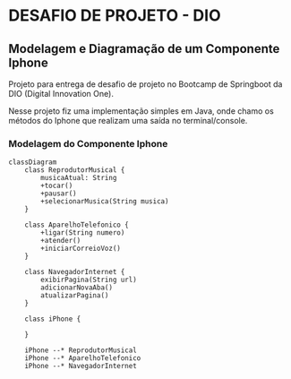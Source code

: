 # DESAFIO DE PROJETO - DIO
## Modelagem e Diagramação de um Componente Iphone

Projeto para entrega de desafio de projeto no Bootcamp de Springboot da DIO (Digital Innovation One).

Nesse projeto fiz uma implementação simples em Java, onde chamo os métodos do Iphone que realizam uma saída no terminal/console.

### Modelagem do Componente Iphone

```mermaid
classDiagram
    class ReprodutorMusical {
        musicaAtual: String
        +tocar()
        +pausar()
        +selecionarMusica(String musica)
    }

    class AparelhoTelefonico {
        +ligar(String numero)
        +atender()
        +iniciarCorreioVoz()
    }

    class NavegadorInternet {
        exibirPagina(String url)
        adicionarNovaAba()
        atualizarPagina()
    }

    class iPhone {
        
    }

    iPhone --* ReprodutorMusical
    iPhone --* AparelhoTelefonico
    iPhone --* NavegadorInternet
```
